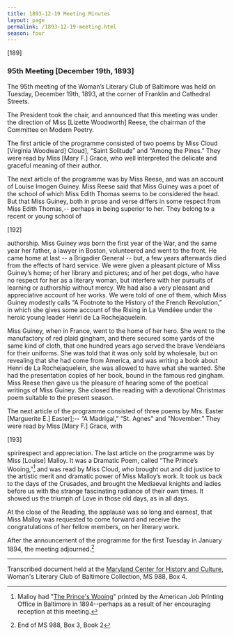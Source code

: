 ```yaml
---
title: 1893-12-19 Meeting Minutes
layout: page
permalink: /1893-12-19-meeting.html
season: four
---
```

[189]

### 95th Meeting [December 19th, 1893]

The 95th meeting of the Woman’s Literary Club of Baltimore was held on Tuesday, December 19th, 1893, at the corner of Franklin and Cathedral Streets.

The President took the chair, and announced that this meeting was under the direction of Miss [Lizette Woodworth] Reese, the chairman of the Committee on Modern Poetry.

The first article of the programme consisted of two poems by Miss Cloud [Virginia Woodward] Cloud], “Saint Solitude” and “Among the Pines.” They were read by Miss [Mary F.] Grace, who well interpreted the delicate and graceful meaning of their author.

The next article of the programme was by Miss Reese, and was an account of Louise Imogen Guiney. Miss Reese said that Miss Guiney was a poet of the school of which Miss Edith Thomas seems to be considered the head. But that Miss Guiney, both in prose and verse differs in some respect from Miss Edith Thomas,-- perhaps in being superior to her. They belong to a recent or young school of

[192]

authorship. Miss Guiney was born the first year of the War, and the same year her father, a lawyer in Boston, volunteered and went to the front. He came home at last -- a Brigadier General -- but, a few years afterwards died from the effects of hard service. We were given a pleasant picture of Miss Guiney’s home; of her library and pictures; and of her pet dogs, who have no respect for her as a literary woman, but interfere with her pursuits of learning or authorship without mercy. We had also a very pleasant and appreciative account of her works. We were told of one of them, which Miss Guiney modestly calls “A Footnote to the History of the French Revolution,” in which she gives some account of the Rising in La Vendéee under the heroic young leader Henri de La Rochejaquelein.

Miss Guiney, when in France, went to the home of her hero. She went to the manufactory of red plaid gingham, and there secured some yards of the same kind of cloth, that one hundred years ago served the brave Vendéians for their uniforms. She was told that it was only sold by wholesale, but on revealing that she had come from America, and was writing a book about Henri de La Rochejaquelein, she was allowed to have what she wanted. She had the presentation copies of her book, bound in the famous red gingham. Miss Reese then gave us the pleasure of hearing some of the poetical writings of Miss Guiney. She closed the reading with a devotional Christmas poem suitable to the present season.

The next article of the programme consisted of three poems by Mrs. Easter [Marguerite E.] Easter];-- “A Madrigal,” “St. Agnes" and "November.” They were read by Miss [Mary F.] Grace, with

[193]

spirirespect and appreciation. The last article on the programme was by Miss [Louise] Malloy. It was a Dramatic Poem, called “The Prince’s Wooing,”[^Wooing] and was read by Miss Cloud, who brought out and did justice to the artistic merit and dramatic power of Miss Malloy’s work. It took us back to the days of the Crusades, and brought the Mediaeval knights and ladies before us with the strange fascinating radiance of their own times. It showed us the triumph of Love in those old days, as in all days.

[^Wooing]: Malloy had "[The Prince's Wooing](https://archive.org/details/princeswooingdra00mall)" printed by the American Job Printing Office in Baltimore in 1894--perhaps as a result of her encouraging reception at this meeting.

At the close of the Reading, the applause was so long and earnest, that Miss Malloy was requested to come forward and receive the congratulations of her fellow members, on her literary work.

After the announcement of the programme for the first Tuesday in January 1894, the meeting adjourned.[^End]

[^End]: End of MS 988, Box 3, Book 2
<hr>

Transcribed document held at the [Maryland Center for History and Culture](http://mdhs.org/), Woman's Literary Club of Baltimore Collection, MS 988, Box 4. 